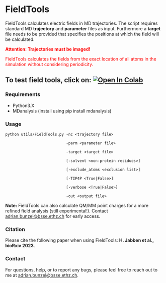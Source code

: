 # FieldTools

FieldTools calculates electric fields in MD trajectories. The script requires standard MD **trajectory** and **parameter** files as input.
Furthermore a **target** file needs to be provided that specifies the positions at which the field will be calculated.

<span style="color:red">**Attention: Trajectories must be imaged!**</span>

<span style="color:red">FieldTools calculates the fields from the exact location of all atoms in the simulation without considering periodicity.</span>

To test field tools, click on: <a target="_blank" href="https://colab.research.google.com/github/bunzela/FieldTools/blob/main/FieldTools.ipynb">
  <img src="https://colab.research.google.com/assets/colab-badge.svg" alt="Open In Colab"/>
</a>
---

### Requirements
- Python3.X
- MDanalysis (install using pip install mdanalysis)


### Usage
    python utils/FieldTools.py -nc <trajectory file> 

                               -parm <parameter file> 

                               -target <target file> 

                               [-solvent <non-protein residues>]
  
                               [-exclude_atoms <exclusion list>] 
  
                               [-TIP4P <True|False>] 

                               [-verbose <True|False>] 

                               -out <output file> 

**Note:** FieldTools can also calculate QM/MM point charges for a more refined field analysis (still experimental!). Contact [adrian.bunzel@bsse.ethz.ch](mailto:adrian.bunzel@bsse.ethz.ch) for early access.

### Citation
Please cite the following paper when using FieldTools:
**H. Jabben et al., bioRxiv 2023**. 

### Contact
For questions, help, or to report any bugs, please feel free to reach out to me at [adrian.bunzel@bsse.ethz.ch](mailto:adrian.bunzel@bsse.ethz.ch).